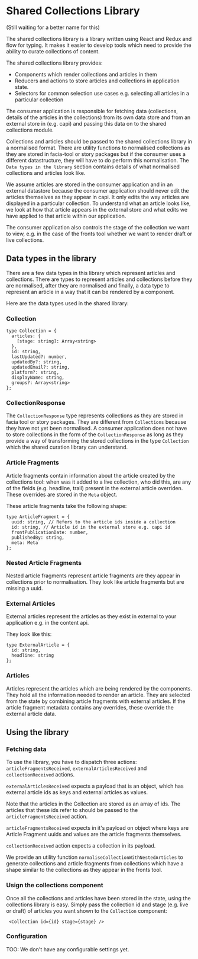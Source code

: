 # Shared Collections Library
(Still waiting for a better name for this)

The shared collections library is a library written using React and Redux and flow for typing.
It makes it easier to develop tools which need to provide the ability to curate collections of content.

The shared collections library provides:
- Components which render collections and articles in them
- Reducers and actions to store articles and collections in application state.
- Selectors for common selection use cases e.g. selecting all articles in a particular collection

The consumer application is responsible for fetching data (collections, details of the articles in the collections) from its own data store and from an external store in (e.g. capi) and passing
this data on to the shared collections module.

Collections and articles should be passed to the shared collections library in a normalised format. There are utility functions to normalised collections as they are stored in facia-tool or story packages but if the consumer uses a different datastructure, they will have to do perform this normalisation. The `Data types in the library` section contains details of what normalised collections and articles look like.

We assume articles are stored in the consumer application and in an external datastore because the consumer application should never edit the articles themselves as they appear in capi. It only edits the way articles are displayed in a particular collection. To understand what an article looks like, we look at how that article appears in the external store and what edits we have applied to that article within our application.

The consumer application also controls the stage of the collection we want to view, e.g. in the case of the fronts tool whether we want to render draft or live collections.

## Data types in the library

There are a few data types in this library which represent articles and collections.
There are types to represent articles and collections before they are normalised, after
they are normalised and finally, a data type to represent an article in a way that it can
be rendered by a component.

Here are the data types used in the shared library:

### Collection

```
type Collection = {
  articles: {
    [stage: string]: Array<string>
  },
  id: string,
  lastUpdated?: number,
  updatedBy?: string,
  updatedEmail?: string,
  platform?: string,
  displayName: string,
  groups?: Array<string>
};

```

### CollectionResponse

The `CollectionResponse` type represents collections as they are stored in facia tool or story packages.
They are different from `Collections` because they have not yet been normalised. A consumer application does
not have to store collections in the form of the `CollectionResponse` as long as they provide a way of transforming
the stored collections in the type `Collection` which the shared curation library can understand.

### Article Fragments

Article fragments contain information about the article created by
the collections tool: when was it added to a live collection, who did this,
are any of the fields (e.g. headline, trail)  present in the external article
overriden. These overrides are stored in the `Meta` object.

These article fragments take the following shape:

```
type ArticleFragment = {
  uuid: string, // Refers to the article ids inside a collection
  id: string, // Article id in the external store e.g. capi id
  frontPublicationDate: number,
  publishedBy: string,
  meta: Meta
};
```

### Nested Article Fragments

Nested article fragments represent article fragments are they appear in collections prior to
normalisation. They look like article fragments but are missing a uuid.

### External Articles
External articles represent the articles as they exist in external to your application e.g. in the content api.

They look like this:

```
type ExternalArticle = {
  id: string,
  headline: string
};
```

### Articles

Articles represent the articles which are being rendered by
the components. They hold all the information needed to render an article.
They are selected from the state by combining article fragments with
external articles. If the article fragment metadata contains any overrides,
these override the external article data.

## Using the library

### Fetching data

To use the library, you have to dispatch three actions: `articleFragmentsReceived`, `externalArticlesReceived` and `collectionReceived` actions.

`externalArticlesReceived` expects a payload that is an object, which has external article ids as keys and external articles as values.


Note that the articles in the Collection are stored as an array of ids. The articles that these ids refer to should be passed to the `articleFragmentsReceived` action.

`articleFragmentsReceived` expects in it's payload on object where keys are Article Fragment uuids and values are the article fragments themselves.

`collectionReceived` action expects a collection in its payload.

We provide an utility function `normaliseCollectionWithNestedArticles` to generate collections and article fragments from collections which have a shape similar to the collections as they appear in the fronts tool.

### Usign the collections component

Once all the collections and articles have been stored in the state, using the collections library is easy. Simply pass the collection id and stage (e.g. live or draft) of articles you want shown to the `Collection` component:

```
 <Collection id={id} stage={stage} />
```

### Configuration

TOO: We don't have any configurable settings yet.
